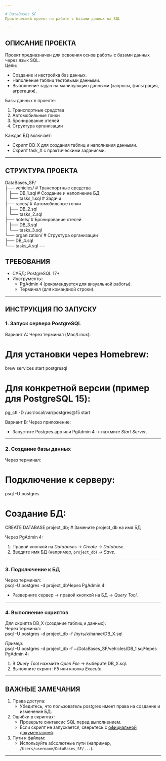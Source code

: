 ```yaml
---

# DataBases_SF  
Практический проект по работе с базами данных на SQL  

---
```


## ОПИСАНИЕ ПРОЕКТА  
Проект предназначен для освоения основ работы с базами данных через язык SQL.  
Цели:  
- Создание и настройка баз данных.  
- Наполнение таблиц тестовыми данными.  
- Выполнение задач на манипуляцию данными (запросы, фильтрация, агрегация).  

Базы данных в проекте:  
1. Транспортные средства  
2. Автомобильные гонки  
3. Бронирование отелей  
4. Структура организации  

Каждая БД включает:  
- Скрипт DB_X для создания таблиц и наполнения данными.  
- Скрипт task_X с практическими заданиями.  

---

## СТРУКТУРА ПРОЕКТА  
DataBases_SF/  
├── vehicles/              # Транспортные средства  
│   ├── DB_1.sql           # Создание и наполнение БД  
│   └── tasks_1.sql        # Задачи  
├── races/                 # Автомобильные гонки  
│   ├── DB_2.sql  
│   └── tasks_2.sql  
├── hotels/                # Бронирование отелей  
│   ├── DB_3.sql  
│   └── tasks_3.sql  
└── organization/          # Структура организации  
    ├── DB_4.sql  
    └── tasks_4.sql  ---

## ТРЕБОВАНИЯ  
- СУБД: PostgreSQL 17+  
- Инструменты:  
  - PgAdmin 4 (рекомендуется для визуальной работы).  
  - Терминал (для командной строки).  

---

## ИНСТРУКЦИЯ ПО ЗАПУСКУ  

### 1. Запуск сервера PostgreSQL  
Вариант A: Через терминал (Mac/Linux):  
# Для установки через Homebrew:
brew services start postgresql

# Для конкретной версии (пример для PostgreSQL 15):
pg_ctl -D /usr/local/var/postgres@15 start

Вариант B: Через приложение:  
- Запустите Postgres.app или PgAdmin 4 → нажмите *Start Server*.  

---

### 2. Создание базы данных  
Через терминал:  
# Подключение к серверу:
psql -U postgres

# Создание БД:
CREATE DATABASE project_db;  # Замените project_db на имя БД

Через PgAdmin 4:  
1. Правой кнопкой на *Databases* → *Create* → *Database*.  
2. Введите имя БД (например, `project_db`) → *Save*.  

---

### 3. Подключение к БД  
Через терминал:  
psql -U postgres -d project_dbЧерез PgAdmin 4:  
- Разверните сервер → правой кнопкой на БД → *Query Tool*.  

---

### 4. Выполнение скриптов  
Для скрипта DB_X (создание таблиц и данных):  
Через терминал:  
psql -U postgres -d project_db -f /путь/к/папке/DB_X.sql
  
*Пример:*  
psql -U postgres -d project_db -f ~/DataBases_SF/vehicles/DB_1.sqlЧерез PgAdmin 4:  
1. В *Query Tool* нажмите *Open File* → выберите DB_X.sql.  
2. Выполните скрипт: *F5* или кнопка *Execute*.  

---

## ВАЖНЫЕ ЗАМЕЧАНИЯ  
1. Права доступа:  
   - Убедитесь, что пользователь postgres имеет права на создание и изменение БД.  
2. Ошибки в скриптах:  
   - Проверьте синтаксис SQL перед выполнением.  
   - Если скрипт не запускается, сверьтесь с [официальной документацией](https://www.postgresql.org/docs/current/app-psql.html).  
3. Пути к файлам:  
   - Используйте абсолютные пути (например, `/Users/username/DataBases_SF/...`).  

---
